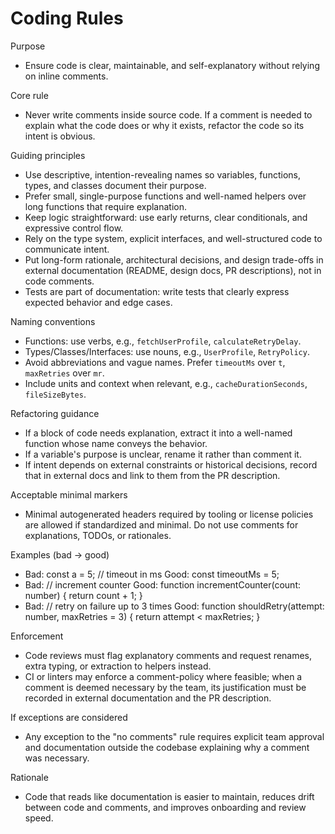 # Coding Rules

Purpose

- Ensure code is clear, maintainable, and self-explanatory without relying on inline comments.

Core rule

- Never write comments inside source code. If a comment is needed to explain what the code does or why it exists, refactor the code so its intent is obvious.

Guiding principles

- Use descriptive, intention-revealing names so variables, functions, types, and classes document their purpose.
- Prefer small, single-purpose functions and well-named helpers over long functions that require explanation.
- Keep logic straightforward: use early returns, clear conditionals, and expressive control flow.
- Rely on the type system, explicit interfaces, and well-structured code to communicate intent.
- Put long-form rationale, architectural decisions, and design trade-offs in external documentation (README, design docs, PR descriptions), not in code comments.
- Tests are part of documentation: write tests that clearly express expected behavior and edge cases.

Naming conventions

- Functions: use verbs, e.g., `fetchUserProfile`, `calculateRetryDelay`.
- Types/Classes/Interfaces: use nouns, e.g., `UserProfile`, `RetryPolicy`.
- Avoid abbreviations and vague names. Prefer `timeoutMs` over `t`, `maxRetries` over `mr`.
- Include units and context when relevant, e.g., `cacheDurationSeconds`, `fileSizeBytes`.

Refactoring guidance

- If a block of code needs explanation, extract it into a well-named function whose name conveys the behavior.
- If a variable's purpose is unclear, rename it rather than comment it.
- If intent depends on external constraints or historical decisions, record that in external docs and link to them from the PR description.

Acceptable minimal markers

- Minimal autogenerated headers required by tooling or license policies are allowed if standardized and minimal. Do not use comments for explanations, TODOs, or rationales.

Examples (bad -> good)

- Bad: const a = 5; // timeout in ms
  Good: const timeoutMs = 5;
- Bad: // increment counter
  Good:
  function incrementCounter(count: number) {
  return count + 1;
  }
- Bad: // retry on failure up to 3 times
  Good:
  function shouldRetry(attempt: number, maxRetries = 3) {
  return attempt < maxRetries;
  }

Enforcement

- Code reviews must flag explanatory comments and request renames, extra typing, or extraction to helpers instead.
- CI or linters may enforce a comment-policy where feasible; when a comment is deemed necessary by the team, its justification must be recorded in external documentation and the PR description.

If exceptions are considered

- Any exception to the "no comments" rule requires explicit team approval and documentation outside the codebase explaining why a comment was necessary.

Rationale

- Code that reads like documentation is easier to maintain, reduces drift between code and comments, and improves onboarding and review speed.
